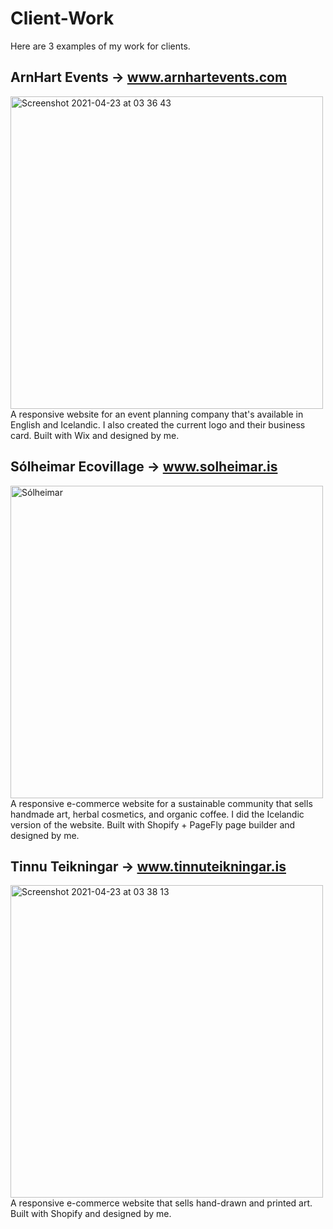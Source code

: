 # Client-Work

Here are 3 examples of my work for clients.

## ArnHart Events → www.arnhartevents.com
<img width="500" alt="Screenshot 2021-04-23 at 03 36 43" src="https://user-images.githubusercontent.com/43991373/115805379-221b8800-a3e5-11eb-935b-744c780cea67.png">
A responsive website for an event planning company that's available in English and Icelandic.
I also created the current logo and their business card.
Built with Wix and designed by me.
 
## Sólheimar Ecovillage → www.solheimar.is
<img width="500" alt="Sólheimar" src="https://user-images.githubusercontent.com/43991373/115805309-01ebc900-a3e5-11eb-875f-816ef206909a.png">
A responsive e-commerce website for a sustainable community that sells handmade art, herbal cosmetics, and organic coffee. I did the Icelandic version of the website.
Built with Shopify + PageFly page builder and designed by me.

## Tinnu Teikningar → www.tinnuteikningar.is
<img width="500" alt="Screenshot 2021-04-23 at 03 38 13" src="https://user-images.githubusercontent.com/43991373/115805475-57c07100-a3e5-11eb-9779-69a0acd75fbc.png">
A responsive e-commerce website that sells hand-drawn and printed art.
Built with Shopify and designed by me.
